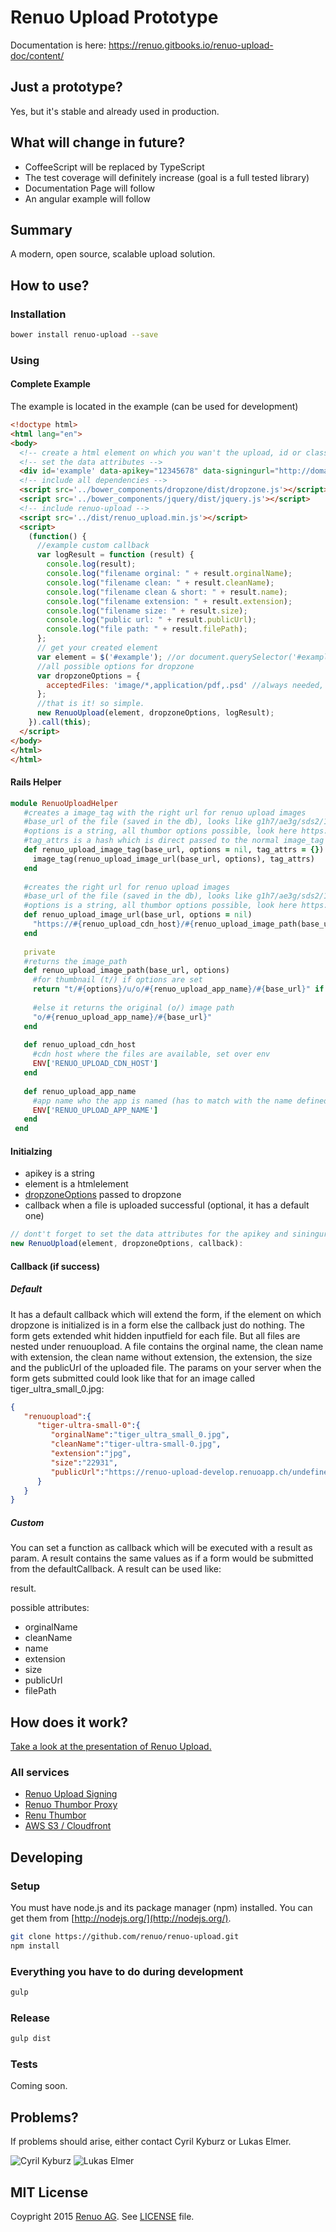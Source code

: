 # Renuo Upload Prototype

Documentation is here: https://renuo.gitbooks.io/renuo-upload-doc/content/

## Just a prototype?

Yes, but it's stable and already used in production. 

## What will change in future?

* CoffeeScript will be replaced by TypeScript
* The test coverage will definitely increase (goal is a full tested library)
* Documentation Page will follow
* An angular example will follow

## Summary

A modern, open source, scalable upload solution.

## How to use?

### Installation

```sh
bower install renuo-upload --save
```

### Using

#### Complete Example

The example is located in the example (can be used for development)

```html
<!doctype html>
<html lang="en">
<body>
  <!-- create a html element on which you wan't the upload, id or class dosen't matter -->
  <!-- set the data attributes -->
  <div id='example' data-apikey="12345678" data-signingurl="http://domain/generate_policy"></div>
  <!-- include all dependencies -->
  <script src='../bower_components/dropzone/dist/dropzone.js'></script>
  <script src='../bower_components/jquery/dist/jquery.js'></script>
  <!-- include renuo-upload -->
  <script src='../dist/renuo_upload.min.js'></script>
  <script>
    (function() {
      //example custom callback
      var logResult = function (result) {
        console.log(result);
        console.log("filename orginal: " + result.orginalName);
        console.log("filename clean: " + result.cleanName);
        console.log("filename clean & short: " + result.name);
        console.log("filename extension: " + result.extension);
        console.log("filename size: " + result.size);
        console.log("public url: " + result.publicUrl);
        console.log("file path: " + result.filePath);
      };
      // get your created element
      var element = $('#example'); //or document.querySelector('#example')
      //all possible options for dropzone
      var dropzoneOptions = {
        acceptedFiles: 'image/*,application/pdf,.psd' //always needed, look at http://www.dropzonejs.com/#config-acceptedFiles
      };
      //that is it! so simple.
      new RenuoUpload(element, dropzoneOptions, logResult);
    }).call(this);
  </script>
</body>
</html>
</html>
```

#### Rails Helper

```ruby
module RenuoUploadHelper
   #creates a image_tag with the right url for renuo upload images
   #base_url of the file (saved in the db), looks like g1h7/ae3g/sds2/1n3h/filename
   #options is a string, all thumbor options possible, look here https://github.com/thumbor/thumbor/wiki/Usage
   #tag_attrs is a hash which is direct passed to the normal image_tag (all options like class: 'red' are possible)
   def renuo_upload_image_tag(base_url, options = nil, tag_attrs = {})
     image_tag(renuo_upload_image_url(base_url, options), tag_attrs)
   end
 
   #creates the right url for renuo upload images
   #base_url of the file (saved in the db), looks like g1h7/ae3g/sds2/1n3h/filename
   #options is a string, all thumbor options possible, look here https://github.com/thumbor/thumbor/wiki/Usage
   def renuo_upload_image_url(base_url, options = nil)
     "https://#{renuo_upload_cdn_host}/#{renuo_upload_image_path(base_url, options)}"
   end
 
   private
   #returns the image_path
   def renuo_upload_image_path(base_url, options)
     #for thumbnail (t/) if options are set
     return "t/#{options}/u/o/#{renuo_upload_app_name}/#{base_url}" if options
 
     #else it returns the original (o/) image path
     "o/#{renuo_upload_app_name}/#{base_url}"
   end
 
   def renuo_upload_cdn_host
     #cdn host where the files are available, set over env 
     ENV['RENUO_UPLOAD_CDN_HOST']
   end
 
   def renuo_upload_app_name
     #app name who the app is named (has to match with the name defined with the api_key)
     ENV['RENUO_UPLOAD_APP_NAME']
   end
 end

```

#### Initialzing

* apikey is a string
* element is a htmlelement
* [dropzoneOptions](http://www.dropzonejs.com/#configuration-options) passed to dropzone
* callback when a file is uploaded successful (optional, it has a default one)

```js
// dont't forget to set the data attributes for the apikey and siningurl on the element you pass to the upload
new RenuoUpload(element, dropzoneOptions, callback):
```

#### Callback (if success)

##### Default

It has a default callback which will extend the form, if the element on which dropzone is initialized is in a form else 
the callback just do nothing. The form gets extended whit hidden inputfield for each file. But all files are nested 
under renuoupload. A file contains the orginal name, the clean name with extension, the clean name without extension, 
the extension, the size and the publicUrl of the uploaded file. The params on your server when the form gets submitted 
could look like that for an image called tiger_ultra_small_0.jpg:

```json
{  
   "renuoupload":{  
      "tiger-ultra-small-0":{  
         "orginalName":"tiger_ultra_small_0.jpg",
         "cleanName":"tiger-ultra-small-0.jpg",
         "extension":"jpg",
         "size":"22931",
         "publicUrl":"https://renuo-upload-develop.renuoapp.ch/undefinedtiger-ultra-small-0.jpg"
      }
   }
}
```

##### Custom 
 
You can set a function as callback which will be executed with a result as param. A result contains the same values as 
if a form would be submitted from the defaultCallback. A result can be used like:

result.<attribute>

possible attributes:

* orginalName
* cleanName
* name      
* extension
* size
* publicUrl
* filePath

## How does it work?

[Take a look at the presentation of Renuo Upload.](https://www.renuo.ch/pdfs/15-06-24-renuo-upload.pdf)

### All services

* [Renuo Upload Signing](https://github.com/renuo/renuo-upload-signing)
* [Renuo Thumbor Proxy](https://github.com/renuo/renuo-thumbs-proxy)
* [Renu Thumbor](https://github.com/renuo/renuo-thumbor)
* [AWS S3 / Cloudfront](https://aws.amazon.com/)

## Developing

### Setup

You must have node.js and its package manager (npm) installed.  You can get them from [http://nodejs.org/](http://nodejs.org/).

```sh
git clone https://github.com/renuo/renuo-upload.git
npm install
```

### Everything you have to do during development

```sh
gulp
```

### Release

```sh
gulp dist
```

### Tests

Coming soon.

## Problems?

If problems should arise, either contact Cyril Kyburz or Lukas Elmer.

![Cyril Kyburz](http://www.gravatar.com/avatar/4f522497d9145b89661c381d5fd7a50c)
![Lukas Elmer](https://www.gravatar.com/avatar/697b8e2d3bde4d895eca4fe2dcfe9239)

## MIT License

Coypright 2015 [Renuo AG](https://www.renuo.ch/). See [LICENSE](LICENSE) file.
